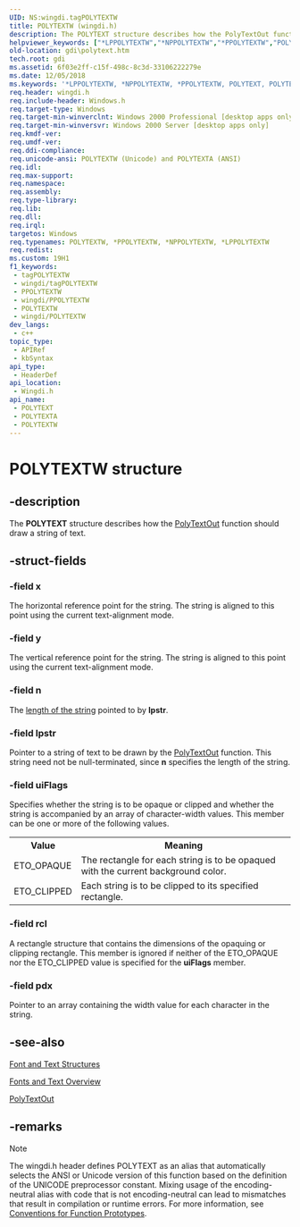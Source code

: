```yaml
---
UID: NS:wingdi.tagPOLYTEXTW
title: POLYTEXTW (wingdi.h)
description: The POLYTEXT structure describes how the PolyTextOut function should draw a string of text. (Unicode)
helpviewer_keywords: ["*LPPOLYTEXTW","*NPPOLYTEXTW","*PPOLYTEXTW","POLYTEXT","POLYTEXT structure [Windows GDI]","POLYTEXTA","POLYTEXTW","PPOLYTEXT","PPOLYTEXT structure pointer [Windows GDI]","_win32_POLYTEXT_str","gdi.polytext","wingdi/POLYTEXT","wingdi/POLYTEXTA","wingdi/POLYTEXTW","wingdi/PPOLYTEXT"]
old-location: gdi\polytext.htm
tech.root: gdi
ms.assetid: 6f03e2ff-c15f-498c-8c3d-33106222279e
ms.date: 12/05/2018
ms.keywords: '*LPPOLYTEXTW, *NPPOLYTEXTW, *PPOLYTEXTW, POLYTEXT, POLYTEXT structure [Windows GDI], POLYTEXTA, POLYTEXTW, PPOLYTEXT, PPOLYTEXT structure pointer [Windows GDI], _win32_POLYTEXT_str, gdi.polytext, wingdi/POLYTEXT, wingdi/POLYTEXTA, wingdi/POLYTEXTW, wingdi/PPOLYTEXT'
req.header: wingdi.h
req.include-header: Windows.h
req.target-type: Windows
req.target-min-winverclnt: Windows 2000 Professional [desktop apps only]
req.target-min-winversvr: Windows 2000 Server [desktop apps only]
req.kmdf-ver: 
req.umdf-ver: 
req.ddi-compliance: 
req.unicode-ansi: POLYTEXTW (Unicode) and POLYTEXTA (ANSI)
req.idl: 
req.max-support: 
req.namespace: 
req.assembly: 
req.type-library: 
req.lib: 
req.dll: 
req.irql: 
targetos: Windows
req.typenames: POLYTEXTW, *PPOLYTEXTW, *NPPOLYTEXTW, *LPPOLYTEXTW
req.redist: 
ms.custom: 19H1
f1_keywords:
 - tagPOLYTEXTW
 - wingdi/tagPOLYTEXTW
 - PPOLYTEXTW
 - wingdi/PPOLYTEXTW
 - POLYTEXTW
 - wingdi/POLYTEXTW
dev_langs:
 - c++
topic_type:
 - APIRef
 - kbSyntax
api_type:
 - HeaderDef
api_location:
 - Wingdi.h
api_name:
 - POLYTEXT
 - POLYTEXTA
 - POLYTEXTW
---
```


# POLYTEXTW structure


## -description

The <b>POLYTEXT</b> structure describes how the <a href="/windows/desktop/api/wingdi/nf-wingdi-polytextouta">PolyTextOut</a> function should draw a string of text.

## -struct-fields

### -field x

The horizontal reference point for the string. The string is aligned to this point using the current text-alignment mode.

### -field y

The vertical reference point for the string. The string is aligned to this point using the current text-alignment mode.

### -field n

The <a href="/windows/desktop/gdi/specifying-length-of-text-output-string">length of the string</a> pointed to by <b>lpstr</b>.

### -field lpstr

Pointer to a string of text to be drawn by the <a href="/windows/desktop/api/wingdi/nf-wingdi-polytextouta">PolyTextOut</a> function. This string need not be null-terminated, since <b>n</b> specifies the length of the string.

### -field uiFlags

Specifies whether the string is to be opaque or clipped and whether the string is accompanied by an array of character-width values. This member can be one or more of the following values.

<table>
<tr>
<th>Value</th>
<th>Meaning</th>
</tr>
<tr>
<td>ETO_OPAQUE</td>
<td>The rectangle for each string is to be opaqued with the current background color.</td>
</tr>
<tr>
<td>ETO_CLIPPED</td>
<td>Each string is to be clipped to its specified rectangle.</td>
</tr>
</table>

### -field rcl

A rectangle structure that contains the dimensions of the opaquing or clipping rectangle. This member is ignored if neither of the ETO_OPAQUE nor the ETO_CLIPPED value is specified for the <b>uiFlags</b> member.

### -field pdx

Pointer to an array containing the width value for each character in the string.

## -see-also

<a href="/windows/desktop/gdi/font-and-text-structures">Font and Text Structures</a>



<a href="/windows/desktop/gdi/fonts-and-text">Fonts and Text Overview</a>



<a href="/windows/desktop/api/wingdi/nf-wingdi-polytextouta">PolyTextOut</a>

## -remarks

> [!NOTE]
> The wingdi.h header defines POLYTEXT as an alias that automatically selects the ANSI or Unicode version of this function based on the definition of the UNICODE preprocessor constant. Mixing usage of the encoding-neutral alias with code that is not encoding-neutral can lead to mismatches that result in compilation or runtime errors. For more information, see [Conventions for Function Prototypes](/windows/win32/intl/conventions-for-function-prototypes).
